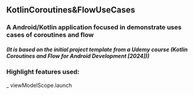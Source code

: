 ## KotlinCoroutines&FlowUseCases
### A Android/Kotlin application focused in demonstrate uses cases of coroutines and flow 

#####  (It is based on the initial project template from a Udemy course (Kotlin Coroutines and Flow for Android Development [2024]))

### Highlight features used:  
_ viewModelScope.launch  
